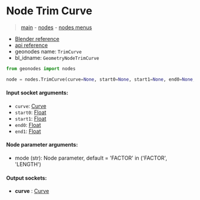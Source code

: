 # Node Trim Curve

> [main](../structure.md) - [nodes](nodes.md) - [nodes menus](nodes_menus.md)

- [Blender reference](https://docs.blender.org/manual/en/latest/modeling/geometry_nodes/curve/trim_curve.html)
- [api reference](https://docs.blender.org/api/current/bpy.types.GeometryNodeTrimCurve.html)
- geonodes name: `TrimCurve`
- bl_idname: `GeometryNodeTrimCurve`

```python
from geonodes import nodes

node = nodes.TrimCurve(curve=None, start0=None, start1=None, end0=None, end1=None, mode='FACTOR')
```

#### Input socket arguments:

- `curve`: [Curve](Curve.md)
- `start0`: [Float](Float.md)
- `start1`: [Float](Float.md)
- `end0`: [Float](Float.md)
- `end1`: [Float](Float.md)

#### Node parameter arguments:

- mode (str): Node parameter, default = 'FACTOR' in ('FACTOR', 'LENGTH')

#### Output sockets:

- **curve** : [Curve](Curve.md)

